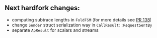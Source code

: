 ## Next hardfork changes:
  - computing subtrace lengths in `FoldFSM` (for more details see [PR 138](https://github.com/fluencelabs/aquavm/pull/138))
  - change `Sender` struct serialization way in `CallResult::RequestSentBy`
  - separate `ApResult` for scalars and streams
